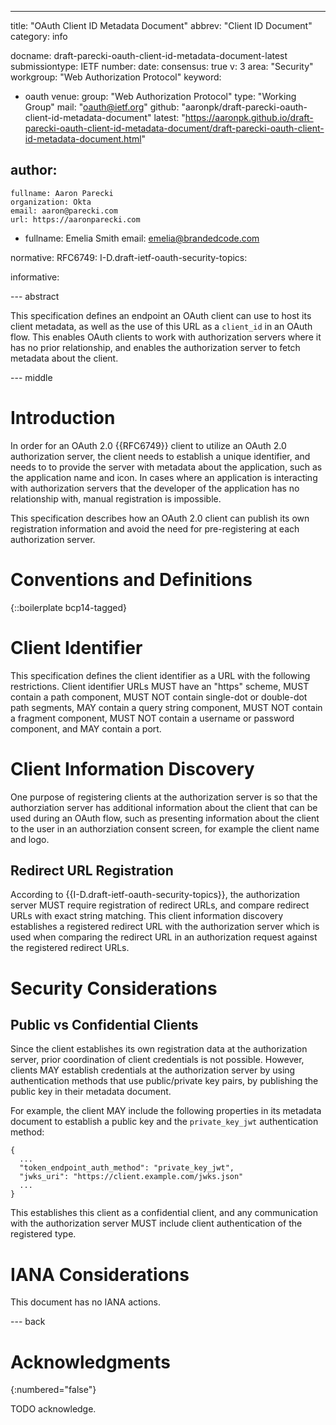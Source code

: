 ---
title: "OAuth Client ID Metadata Document"
abbrev: "Client ID Document"
category: info

docname: draft-parecki-oauth-client-id-metadata-document-latest
submissiontype: IETF
number:
date:
consensus: true
v: 3
area: "Security"
workgroup: "Web Authorization Protocol"
keyword:
 - oauth
venue:
  group: "Web Authorization Protocol"
  type: "Working Group"
  mail: "oauth@ietf.org"
  github: "aaronpk/draft-parecki-oauth-client-id-metadata-document"
  latest: "https://aaronpk.github.io/draft-parecki-oauth-client-id-metadata-document/draft-parecki-oauth-client-id-metadata-document.html"

author:
 -
    fullname: Aaron Parecki
    organization: Okta
    email: aaron@parecki.com
    url: https://aaronparecki.com
 -
    fullname: Emelia Smith
    email: emelia@brandedcode.com

normative:
  RFC6749:
  I-D.draft-ietf-oauth-security-topics:

informative:


--- abstract

This specification defines an endpoint an OAuth client can use to host its client metadata, as well as the use of this URL as a `client_id` in an OAuth flow. This enables OAuth clients to work with authorization servers where it has no prior relationship, and enables the authorization server to fetch metadata about the client.


--- middle

# Introduction

In order for an OAuth 2.0 {{RFC6749}} client to utilize an OAuth 2.0
authorization server, the client needs to establish a unique
identifier, and needs to to provide the server with metadata about
the application, such as the application name and icon.  In cases
where an application is interacting with authorization servers that
the developer of the application has no relationship with, manual
registration is impossible.

This specification describes how an OAuth 2.0 client can publish its
own registration information and avoid the need for pre-registering
at each authorization server.

# Conventions and Definitions

{::boilerplate bcp14-tagged}


# Client Identifier

This specification defines the client identifier as a URL with
the following restrictions. Client identifier URLs MUST have
an "https" scheme, MUST contain a path component, MUST NOT
contain single-dot or double-dot path segments, MAY contain a query
string component, MUST NOT contain a fragment component, MUST NOT
contain a username or password component, and MAY contain a port.


# Client Information Discovery

One purpose of registering clients at the authorization server is so that
the authorziation server has additional information about the client that
can be used during an OAuth flow, such as presenting information about
the client to the user in an authorziation consent screen, for example the
client name and logo.

## Redirect URL Registration

According to {{I-D.draft-ietf-oauth-security-topics}}, the authorization server
MUST require registration of redirect URLs, and compare redirect URLs with
exact string matching. This client information discovery establishes a
registered redirect URL with the authorization server which is used when
comparing the redirect URL in an authorization request against the registered
redirect URLs.


# Security Considerations

## Public vs Confidential Clients

Since the client establishes its own registration data at the authorization server,
prior coordination of client credentials is not possible. However, clients MAY establish
credentials at the authorization server by using authentication methods that use
public/private key pairs, by publishing the public key in their metadata document.

For example, the client MAY include the following properties in its metadata document
to establish a public key and the `private_key_jwt` authentication method:

```
{
  ...
  "token_endpoint_auth_method": "private_key_jwt",
  "jwks_uri": "https://client.example.com/jwks.json"
  ...
}
```

This establishes this client as a confidential client, and any communication with
the authorization server MUST include client authentication of the registered type.


# IANA Considerations

This document has no IANA actions.


--- back

# Acknowledgments
{:numbered="false"}

TODO acknowledge.
